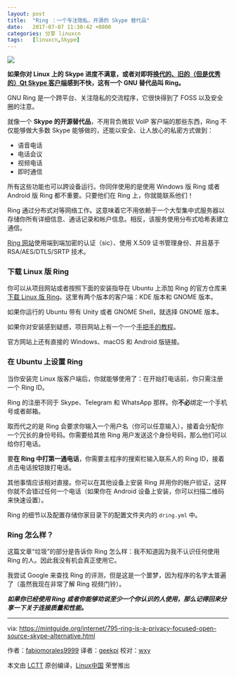 ```yaml
---
layout: post
title:	"Ring ：一个专注隐私，开源的 Skype 替代品"
date:	2017-07-07 11:30:42 +0800 
categories:	分享 linuxcn 
tags:	[linuxcn,Skype]
---
```



![](/Asserts/Images//attachment/album/201707/07/113044imguplph6afnpnmc.png)


**如果你对 Linux 上的 Skype 进度不满意，或者对即将[换代的、旧的（但是优秀的）Qt Skype 客户端](/article-7606-1.html)感到不快，这有一个 GNU 替代品叫 Ring。**


GNU Ring 是一个跨平台、关注隐私的交流程序，它很快得到了 FOSS 以及安全圈的注意。


就像一个 **Skype 的开源替代品**，不用背负微软 VoIP 客户端的那些东西，Ring 不仅能够做大多数 Skype 能够做的，还能以安全、让人放心的私密方式做到：


* 语音电话
* 电话会议
* 视频电话
* 即时通信


所有这些功能也可以跨设备运行。你同伴使用的是使用 Windows 版 Ring 或者 Android 版 Ring 都不重要。只要他们在 Ring 上，你就能联系他们！


Ring 通过分布式对等网络工作。这意味着它不用依赖于一个大型集中式服务器以存储你所有详细信息、通话记录和帐户信息。相反，该服务使用分布式哈希表建立通信。


[Ring 网站](https://ring.cx/)使用端到端加密的认证（sic）、使用 X.509 证书管理身份、并且基于 RSA/AES/DTLS/SRTP 技术。


### 下载 Linux 版 Ring


你可以从项目网站或者按照下面的安装指导在 Ubuntu 上添加 Ring 的官方仓库来[下载 Linux 版 Ring](https://ring.cx/en/download/gnu-linux)。这里有两个版本的客户端：KDE 版本和 GNOME 版本。


如果你运行的 Ubuntu 带有 Unity 或者 GNOME Shell，就选择 GNOME 版本。


如果你对安装感到疑惑，项目网站上有一个一个[手把手的教程](https://ring.cx/en/tutorials/gnu-linux#RingID)。


官方网站上还有直接的 Windows、macOS 和 Android 版链接。


### 在 Ubuntu 上设置 Ring


当你安装完 Linux 版客户端后，你就能够使用了：在开始打电话前，你只需注册一个 Ring ID。


Ring 的注册不同于 Skype、Telegram 和 WhatsApp 那样。你**不必**绑定一个手机号或者邮箱。


取而代之的是 Ring 会要求你输入一个用户名（你可以任意输入），接着会分配你一个冗长的身份号码。你需要给其他 Ring 用户发送这个身份号码，那么他们可以给你打电话。


要**在 Ring 中打第一通电话**，你需要主程序的搜索栏输入联系人的 Ring ID，接着点击电话按钮拨打电话。


其他事情应该相对直接。你可以在其他设备上安装 Ring 并用你的帐户验证，这样你就不会错过任何一个电话（如果你在 Android 设备上安装，你可以扫描二维码来快速设置）。


Ring 的细节以及配置存储你家目录下的配置文件夹内的 `dring.yml` 中。


### Ring 怎么样？


这篇文章“垃圾”的部分是告诉你 Ring 怎么样：我不知道因为我不认识任何使用 Ring 的人。因此我没有机会真正使用它。


我尝试 Google 来查找 Ring 的评测，但是这是一个噩梦，因为程序的名字太普遍了（虽然我现在非常了解 Ring 视频门铃）。


***如果你已经使用 Ring 或者你能够劝说至少一个你认识的人使用，那么记得回来分享一下关于连接质量和性能。***




---


via: <https://mintguide.org/internet/795-ring-is-a-privacy-focused-open-source-skype-alternative.html>


作者：[fabiomorales9999](https://mintguide.org/user/fabiomorales9999/) 译者：[geekpi](https://github.com/geekpi) 校对：[wxy](https://github.com/wxy)


本文由 [LCTT](https://github.com/LCTT/TranslateProject) 原创编译，[Linux中国](https://linux.cn/) 荣誉推出
